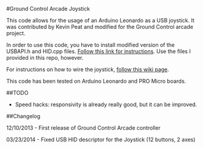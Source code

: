 #Ground Control Arcade Joystick 

This code allows for the usage of an Arduino Leonardo as a USB joystick.
It was contributed by Kevin Peat and modified for the Ground Control arcade project.

In order to use this code, you have to install modified version of the USBAPI.h and HID.cpp files. [Follow this link for instructions](http://www.imaginaryindustries.com/blog/?p=80). Use the files I provided in this repo, however.

For instructions on how to wire the joystick, [follow this wiki page](http://www.samuraicircuits.com/MediaWiki/index.php?title=Ground_Control_Arcade_Box). 

This code has been tested on Arduino Leonardo and PRO Micro boards.

##TODO

- Speed hacks: responsivity is already really good, but it can be improved.

##Changelog

12/10/2013 - First release of Ground Control Arcade controller

03/23/2014 - Fixed USB HID descriptor for the Joystick (12 buttons, 2 axes)

